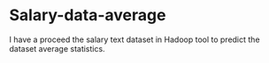# Salary-data-average
I have a proceed the salary text dataset in Hadoop tool to predict the dataset average statistics. 


